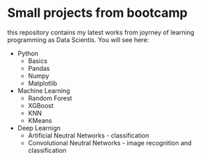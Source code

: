 # Small projects from bootcamp
this repository contains my latest works from joyrney of learning programming as Data Scientis. You will see here:
- Python
  - Basics
  - Pandas
  - Numpy 
  - Matplotlib
- Machine Learning
  - Random Forest
  - XGBoost
  - KNN
  - KMeans
- Deep Learnign
  - Artificial Neutral Networks - classification
  - Convolutional Neutral Networks - image recognition and classification
